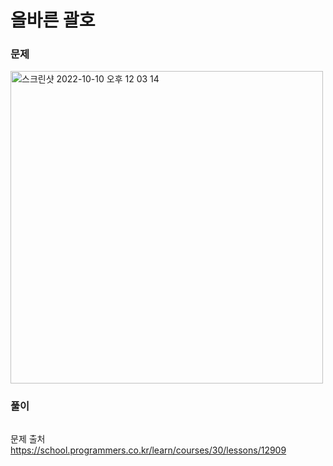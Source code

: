 #  올바른 괄호

### 문제
<img width="500" alt="스크린샷 2022-10-10 오후 12 03 14" src="https://github.com/user-attachments/assets/2c2a9177-f60f-4793-9c51-d189ec32c32c">

### 풀이 <br>
```swift 

```


문제 출처 <br>
https://school.programmers.co.kr/learn/courses/30/lessons/12909
